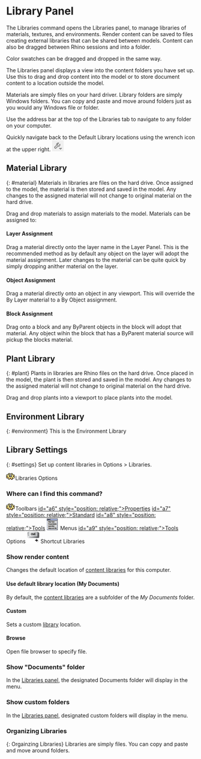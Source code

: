 ---
---

# Library Panel
The Libraries command opens the Libraries panel, to manage libraries of materials, textures, and environments.
Render content can be saved to files creating external libraries that can be shared between models. Content can also be dragged between Rhino sessions and into a folder.

Color swatches can be dragged and dropped in the same way.

The Libraries panel displays a view into the content folders you have set up. Use this to drag and drop content into the model or to store document content to a location outside the model.

Materials are simply files on your hard driver.  Library folders are simply Windows folders.  You can copy and paste and move around folders just as you would any Windows file or folder.

Use the address bar at the top of the Libraries tab to navigate to any folder on your computer.

Quickly navigate back to the Default Library locations using the wrench icon at the upper right. ![images/library_default.png](images/library_default.png)

## Material Library
{: #material}
Materials in libraries are files on the hard drive.  Once assigned to the model, the material is then stored and saved in the model.  Any changes to the assigned material will not change to original material on the hard drive.

Drag and drop materials to assign materials to the model. Materials can be assigned to:

#### Layer Assignment
Drag a material directly onto the layer name in the Layer Panel. This is the recommended method as by default any object on the layer will adopt the material assignment. Later changes to the material can be quite quick by simply dropping anither material on the layer.

#### Object Assignment
Drag a material directly onto an object in any viewport. This will override the By Layer material to a By Object assignment. 

#### Block Assignment
Drag onto a block and any ByParent objects in the block will adopt that material.  Any object wihin the block that has a ByParent material source will pickup the blocks material.

## Plant Library
{: #plant}
Plants in libraries are Rhino files on the hard drive.  Once placed in the model, the plant is then stored and saved in the model.  Any changes to the assigned material will not change to original material on the hard drive.

Drag and drop plants into a viewport to place plants into the model. 

## Environment Library
{: #environment}
This is the Environment Library
<!-- TODO: This needs to be filled out -->

## Library Settings
{: #settings}
Set up content libraries in Options > Libraries.

![images/options.png](images/options.png)Libraries Options
&#160;

### Where can I find this command?
![images/options.png](images/options.png)Toolbars
 [id="a6" style="position: relative;">Properties]() 
 [id="a7" style="position: relative;">Standard]() 
 [id="a8" style="position: relative;">Tools]() 
![images/menuicon.png](images/menuicon.png)Menus
 [id="a9" style="position: relative;">Tools]() 
Options
![images/ctrlplus.png](images/ctrlplus.png)Shortcut
Libraries


### Show render content
Changes the default location of [content libraries](libraries.html) for this computer.

#### Use default library location (My Documents)
By default, the [content libraries](libraries.html) are a subfolder of the *My Documents* folder.

#### Custom
Sets a custom [library](libraries.html) location.

####  **Browse** 
Open file browser to specify file.

### Show &quot;Documents&quot; folder
In the [Libraries panel](libraries.html), the designated Documents folder will display in the menu.

### Show custom folders
In the [Libraries panel](libraries.html), designated custom folders will display in the menu.



### Organizing Libraries
{: Orgainzing Libraries}
Libraries are simply files.  You can copy and paste and move around folders.
